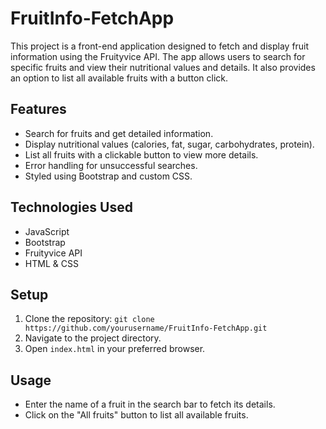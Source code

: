 # FruitInfo-FetchApp

This project is a front-end application designed to fetch and display fruit information using the Fruityvice API. The app allows users to search for specific fruits and view their nutritional values and details. It also provides an option to list all available fruits with a button click.

## Features
- Search for fruits and get detailed information.
- Display nutritional values (calories, fat, sugar, carbohydrates, protein).
- List all fruits with a clickable button to view more details.
- Error handling for unsuccessful searches.
- Styled using Bootstrap and custom CSS.

## Technologies Used
- JavaScript
- Bootstrap
- Fruityvice API
- HTML & CSS

## Setup
1. Clone the repository: `git clone https://github.com/yourusername/FruitInfo-FetchApp.git`
2. Navigate to the project directory.
3. Open `index.html` in your preferred browser.

## Usage
- Enter the name of a fruit in the search bar to fetch its details.
- Click on the "All fruits" button to list all available fruits.
